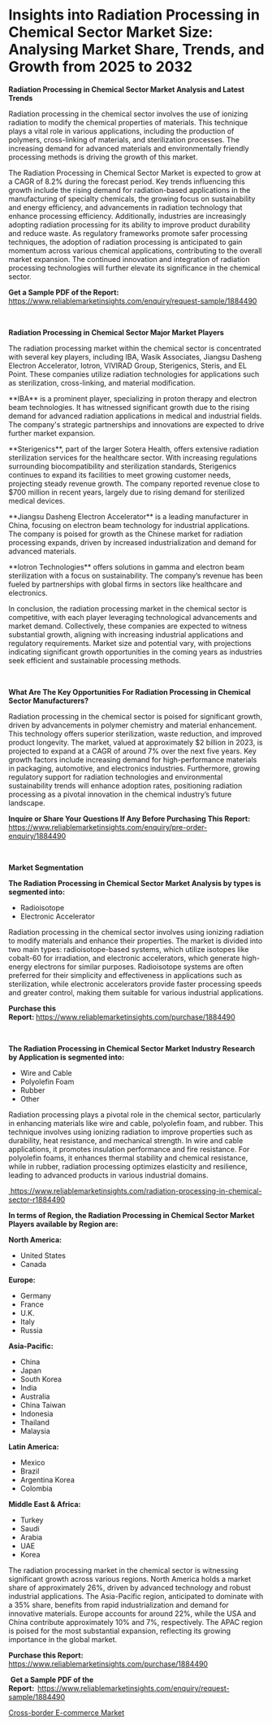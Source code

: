 <p><h1>Insights into Radiation Processing in Chemical Sector Market Size: Analysing Market Share, Trends, and Growth from 2025 to 2032</h1></p><p><strong>Radiation Processing in Chemical Sector Market Analysis and Latest Trends</strong></p>
<p><p>Radiation processing in the chemical sector involves the use of ionizing radiation to modify the chemical properties of materials. This technique plays a vital role in various applications, including the production of polymers, cross-linking of materials, and sterilization processes. The increasing demand for advanced materials and environmentally friendly processing methods is driving the growth of this market.</p><p>The Radiation Processing in Chemical Sector Market is expected to grow at a CAGR of 8.2% during the forecast period. Key trends influencing this growth include the rising demand for radiation-based applications in the manufacturing of specialty chemicals, the growing focus on sustainability and energy efficiency, and advancements in radiation technology that enhance processing efficiency. Additionally, industries are increasingly adopting radiation processing for its ability to improve product durability and reduce waste. As regulatory frameworks promote safer processing techniques, the adoption of radiation processing is anticipated to gain momentum across various chemical applications, contributing to the overall market expansion. The continued innovation and integration of radiation processing technologies will further elevate its significance in the chemical sector.</p></p>
<p><strong>Get a Sample PDF of the Report:&nbsp;</strong> <a href="https://www.reliablemarketinsights.com/enquiry/request-sample/1884490?utm_campaign=3209&utm_medium=2&utm_source=Github&utm_content=ia&utm_term=28032025&utm_id=radiation-processing-in-chemical-sector">https://www.reliablemarketinsights.com/enquiry/request-sample/1884490</a></p>
<p>&nbsp;</p>
<p><strong>Radiation Processing in Chemical Sector Major Market Players</strong></p>
<p><p>The radiation processing market within the chemical sector is concentrated with several key players, including IBA, Wasik Associates, Jiangsu Dasheng Electron Accelerator, Iotron, VIVIRAD Group, Sterigenics, Steris, and EL Point. These companies utilize radiation technologies for applications such as sterilization, cross-linking, and material modification.</p><p>**IBA** is a prominent player, specializing in proton therapy and electron beam technologies. It has witnessed significant growth due to the rising demand for advanced radiation applications in medical and industrial fields. The company's strategic partnerships and innovations are expected to drive further market expansion.</p><p>**Sterigenics**, part of the larger Sotera Health, offers extensive radiation sterilization services for the healthcare sector. With increasing regulations surrounding biocompatibility and sterilization standards, Sterigenics continues to expand its facilities to meet growing customer needs, projecting steady revenue growth. The company reported revenue close to $700 million in recent years, largely due to rising demand for sterilized medical devices.</p><p>**Jiangsu Dasheng Electron Accelerator** is a leading manufacturer in China, focusing on electron beam technology for industrial applications. The company is poised for growth as the Chinese market for radiation processing expands, driven by increased industrialization and demand for advanced materials.</p><p>**Iotron Technologies** offers solutions in gamma and electron beam sterilization with a focus on sustainability. The company’s revenue has been fueled by partnerships with global firms in sectors like healthcare and electronics.</p><p>In conclusion, the radiation processing market in the chemical sector is competitive, with each player leveraging technological advancements and market demand. Collectively, these companies are expected to witness substantial growth, aligning with increasing industrial applications and regulatory requirements. Market size and potential vary, with projections indicating significant growth opportunities in the coming years as industries seek efficient and sustainable processing methods.</p></p>
<p>&nbsp;</p>
<p><strong>What Are The Key Opportunities For Radiation Processing in Chemical Sector Manufacturers?</strong></p>
<p><p>Radiation processing in the chemical sector is poised for significant growth, driven by advancements in polymer chemistry and material enhancement. This technology offers superior sterilization, waste reduction, and improved product longevity. The market, valued at approximately $2 billion in 2023, is projected to expand at a CAGR of around 7% over the next five years. Key growth factors include increasing demand for high-performance materials in packaging, automotive, and electronics industries. Furthermore, growing regulatory support for radiation technologies and environmental sustainability trends will enhance adoption rates, positioning radiation processing as a pivotal innovation in the chemical industry’s future landscape.</p></p>
<p><strong>Inquire or Share Your Questions If Any Before Purchasing This Report:</strong> <a href="https://www.reliablemarketinsights.com/enquiry/pre-order-enquiry/1884490?utm_campaign=3209&utm_medium=2&utm_source=Github&utm_content=ia&utm_term=28032025&utm_id=radiation-processing-in-chemical-sector">https://www.reliablemarketinsights.com/enquiry/pre-order-enquiry/1884490</a></p>
<p>&nbsp;</p>
<p><strong>Market Segmentation</strong></p>
<p><strong>The Radiation Processing in Chemical Sector Market Analysis by types is segmented into:</strong></p>
<p><ul><li>Radioisotope</li><li>Electronic Accelerator</li></ul></p>
<p><p>Radiation processing in the chemical sector involves using ionizing radiation to modify materials and enhance their properties. The market is divided into two main types: radioisotope-based systems, which utilize isotopes like cobalt-60 for irradiation, and electronic accelerators, which generate high-energy electrons for similar purposes. Radioisotope systems are often preferred for their simplicity and effectiveness in applications such as sterilization, while electronic accelerators provide faster processing speeds and greater control, making them suitable for various industrial applications.</p></p>
<p><strong>Purchase this Report:&nbsp;</strong><a href="https://www.reliablemarketinsights.com/purchase/1884490?utm_campaign=3209&utm_medium=2&utm_source=Github&utm_content=ia&utm_term=28032025&utm_id=radiation-processing-in-chemical-sector">https://www.reliablemarketinsights.com/purchase/1884490</a></p>
<p>&nbsp;</p>
<p><strong>The Radiation Processing in Chemical Sector Market Industry Research by Application is segmented into:</strong></p>
<p><ul><li>Wire and Cable</li><li>Polyolefin Foam</li><li>Rubber</li><li>Other</li></ul></p>
<p><p>Radiation processing plays a pivotal role in the chemical sector, particularly in enhancing materials like wire and cable, polyolefin foam, and rubber. This technique involves using ionizing radiation to improve properties such as durability, heat resistance, and mechanical strength. In wire and cable applications, it promotes insulation performance and fire resistance. For polyolefin foams, it enhances thermal stability and chemical resistance, while in rubber, radiation processing optimizes elasticity and resilience, leading to advanced products in various industrial domains.</p></p>
<p><a href="https://www.reliablemarketinsights.com/radiation-processing-in-chemical-sector-r1884490?utm_campaign=3209&utm_medium=2&utm_source=Github&utm_content=ia&utm_term=28032025&utm_id=radiation-processing-in-chemical-sector">&nbsp;https://www.reliablemarketinsights.com/radiation-processing-in-chemical-sector-r1884490</a></p>
<p><strong>In terms of Region, the Radiation Processing in Chemical Sector Market Players available by Region are:</strong></p>
<p>
    <p> <strong> North America: </strong>
        <ul>
            <li>United States</li>
            <li>Canada</li>
        </ul>
        </p> 
    <p> <strong> Europe: </strong>
        <ul>
            <li>Germany</li>
            <li>France</li>
            <li>U.K.</li>
            <li>Italy</li>
            <li>Russia</li>
        </ul>
        </p> 
    <p> <strong> Asia-Pacific: </strong>
        <ul>
            <li>China</li>
            <li>Japan</li>
            <li>South Korea</li>
            <li>India</li>
            <li>Australia</li>
            <li>China Taiwan</li>
            <li>Indonesia</li>
            <li>Thailand</li>
            <li>Malaysia</li>
        </ul>
        </p> 
    <p> <strong> Latin America: </strong>
        <ul>
            <li>Mexico</li>
            <li>Brazil</li>
            <li>Argentina Korea</li>
            <li>Colombia</li>
        </ul>
        </p> 
    <p> <strong> Middle East & Africa: </strong>
        <ul>
            <li>Turkey</li>
            <li>Saudi</li>
            <li>Arabia</li>
            <li>UAE</li>
            <li>Korea</li>
        </ul>
    </p>
    </p>
<p><p>The radiation processing market in the chemical sector is witnessing significant growth across various regions. North America holds a market share of approximately 26%, driven by advanced technology and robust industrial applications. The Asia-Pacific region, anticipated to dominate with a 35% share, benefits from rapid industrialization and demand for innovative materials. Europe accounts for around 22%, while the USA and China contribute approximately 10% and 7%, respectively. The APAC region is poised for the most substantial expansion, reflecting its growing importance in the global market.</p></p>
<p><strong>Purchase this Report: </strong><a href="https://www.reliablemarketinsights.com/purchase/1884490?utm_campaign=3209&utm_medium=2&utm_source=Github&utm_content=ia&utm_term=28032025&utm_id=radiation-processing-in-chemical-sector">https://www.reliablemarketinsights.com/purchase/1884490</a></p>
<p>&nbsp;<strong>Get a Sample PDF of the Report:&nbsp;&nbsp;</strong><a href="https://www.reliablemarketinsights.com/enquiry/request-sample/1884490?utm_campaign=3209&utm_medium=2&utm_source=Github&utm_content=ia&utm_term=28032025&utm_id=radiation-processing-in-chemical-sector">https://www.reliablemarketinsights.com/enquiry/request-sample/1884490</a></p>
<p><strong></strong></p>
<p><p><a href="https://github.com/ancsyanagha/Market-Research-Report-List-1/blob/main/cross-border-e-commerce-market.md?utm_campaign=3209&utm_medium=2&utm_source=Github&utm_content=ia&utm_term=28032025&utm_id=radiation-processing-in-chemical-sector">Cross-border E-commerce Market</a></p></p>
